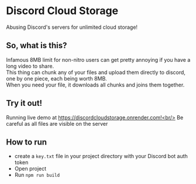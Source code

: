 # Discord Cloud Storage
Abusing Discord's servers for unlimited cloud storage!
## So, what is this?
Infamous 8MB limit for non-nitro users can get pretty annoying if you have a long video to share.<br/>
This thing can chunk any of your files and upload them directly to discord, one by one piece, each being worth 8MB.<br/>
When you need your file, it downloads all chunks and joins them together.
## Try it out!
Running live demo at https://discordcloudstorage.onrender.com!<br/>
Be careful as all files are visible on the server
## How to run
* create a `key.txt` file in your project directory with your Discord bot auth token
* Open project
* Run `npm run build`